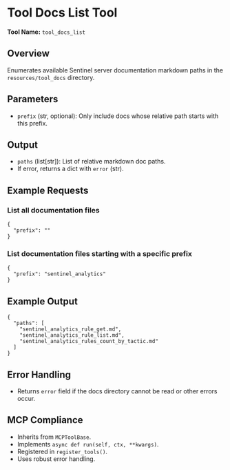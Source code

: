 # Tool Docs List Tool

**Tool Name:** `tool_docs_list`

## Overview
Enumerates available Sentinel server documentation markdown paths in the `resources/tool_docs` directory.

## Parameters
- `prefix` (str, optional): Only include docs whose relative path starts with this prefix.

## Output
- `paths` (list[str]): List of relative markdown doc paths.
- If error, returns a dict with `error` (str).

## Example Requests
### List all documentation files
```
{
  "prefix": ""
}
```

### List documentation files starting with a specific prefix
```
{
  "prefix": "sentinel_analytics"
}
```

## Example Output
```
{
  "paths": [
    "sentinel_analytics_rule_get.md",
    "sentinel_analytics_rule_list.md",
    "sentinel_analytics_rules_count_by_tactic.md"
  ]
}
```

## Error Handling
- Returns `error` field if the docs directory cannot be read or other errors occur.

## MCP Compliance
- Inherits from `MCPToolBase`.
- Implements `async def run(self, ctx, **kwargs)`.
- Registered in `register_tools()`.
- Uses robust error handling.
